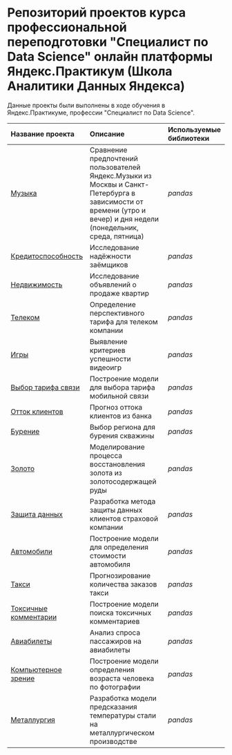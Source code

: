 # Репозиторий проектов курса профессиональной переподготовки "Специалист по Data Science" онлайн платформы Яндекс.Практикум (Школа Аналитики Данных Яндекса)

Данные проекты были выполнены в ходе обучения в Яндекс.Практикуме, профессии "Специалист по Data Science".

| Название проекта | Описание | Используемые библиотеки | 
| :---------------------- | :---------------------- | :---------------------- |
| [Музыка](01_Yandex_Music_project) | Сравнение предпочтений пользователей Яндекс.Музыки из Москвы и Санкт-Петербурга в зависимости от времени (утро и вечер) и дня недели (понедельник, среда, пятница)| *pandas* |
|	[Кредитоспособность](02_Customer_Credibility_project) | Исследование надёжности заёмщиков | *pandas* |
|	[Недвижимость](03_Yandex_Real_Estate_project) | Исследование объявлений о продаже квартир | *pandas* |
|	[Телеком](04_Mobile_Phone_Tariffs_project) | Определение перспективного тарифа для телеком компании | *pandas* |
|	[Игры](05_Games_project) | Выявление критериев успешности видеоигр | *pandas* |
|	[Выбор тарифа связи](06_Mobile_Phone_Tariffs_ML_project) | Построение модели для выбора тарифа мобильной связи | *pandas* |
|	[Отток клиентов](07_Churn_ML_project) | Прогноз оттока клиентов из банка | *pandas* |
|	[Бурение](08_Oil_ML_project) | Выбор региона для бурения скважины | *pandas* |
|	[Золото](09_Gold_Recovery_project) | Моделирование процесса восстановления золота из золотосодержащей руды | *pandas* |
|	[Защита данных](10_Customer_Data_Protection_LinReg_project) | Разработка метода защиты данных клиентов страховой компании | *pandas* |
|	[Автомобили](11_Car_Price_Prediction_project) | Построение модели для определения стоимости автомобиля | *pandas* |
|	[Такси](12_Taxi_Orders_Prediction_project) | Прогнозирование количества заказов такси | *pandas* |
|	[Токсичные комментарии](13_Toxic_Comments_project) | Построение модели поиска токсичных комментариев | *pandas* |
|	[Авиабилеты](14_Airline_Analytics_SQL_project) | Анализ спроса пассажиров на авиабилеты | *pandas* |
|	[Компьютерное зрение](15_Face_Recognition_CV_project) | Построение модели определения возраста человека по фотографии | *pandas* |
|	[Металлургия](16_Metallurgy_final_project) | Разработка модели предсказания температуры стали на металлургическом производстве | *pandas* |
